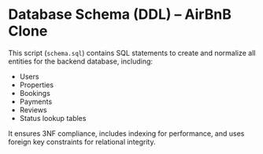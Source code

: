 # Database Schema (DDL) – AirBnB Clone

This script (`schema.sql`) contains SQL statements to create and normalize all entities for the backend database, including:

- Users
- Properties
- Bookings
- Payments
- Reviews
- Status lookup tables

It ensures 3NF compliance, includes indexing for performance, and uses foreign key constraints for relational integrity.
